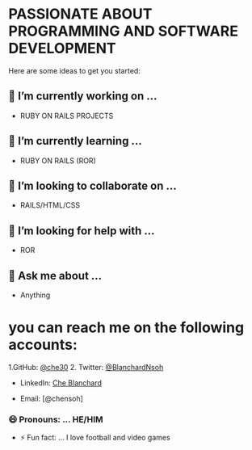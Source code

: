 
# PASSIONATE ABOUT PROGRAMMING AND SOFTWARE DEVELOPMENT


Here are some ideas to get you started:

## 🔭 I’m currently working on ...
- RUBY ON RAILS PROJECTS
## 🌱 I’m currently learning ...
- RUBY ON RAILS (ROR)
## 👯 I’m looking to collaborate on ...
- RAILS/HTML/CSS
## 🤔 I’m looking for help with ... 
- ROR
## 💬 Ask me about ...  
- Anything
# you can reach me on the following accounts:
1.GitHub: [@che30](https://github.com/che30)
2. Twitter: [@BlanchardNsoh](https://twitter.com/BlanchardNsoh )
* LinkedIn: [Che Blanchard](https://www.linkedin.com/in/che-nsoh-9455271b0/)
- Email: [@chensoh] 

### 😄 Pronouns: ... HE/HIM
- ⚡ Fun fact: ...  I love football and video games
